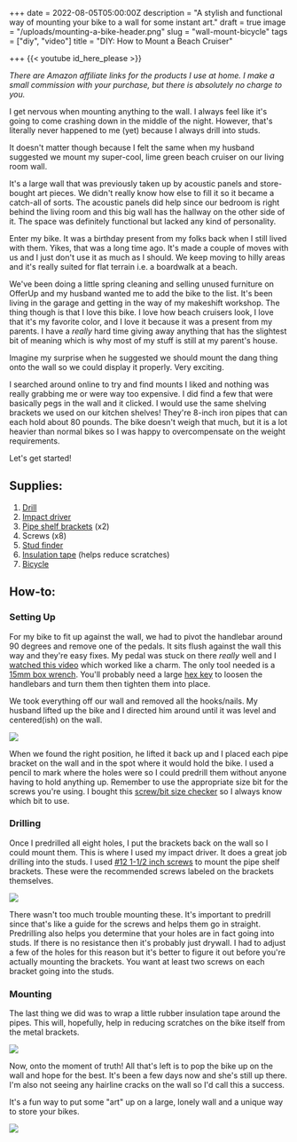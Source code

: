 +++
date = 2022-08-05T05:00:00Z
description = "A stylish and functional way of mounting your bike to a wall for some instant art."
draft = true
image = "/uploads/mounting-a-bike-header.png"
slug = "wall-mount-bicycle"
tags = ["diy", "video"]
title = "DIY: How to Mount a Beach Cruiser"

+++
{{< youtube id_here_please >}}

_There are Amazon affiliate links for the products I use at home. I make a small commission with your purchase, but there is absolutely no charge to you._

I get nervous when mounting anything to the wall. I always feel like it's going to come crashing down in the middle of the night. However, that's literally never happened to me (yet) because I always drill into studs.

It doesn't matter though because I felt the same when my husband suggested we mount my super-cool, lime green beach cruiser on our living room wall.

It's a large wall that was previously taken up by acoustic panels and store-bought art pieces. We didn't really know how else to fill it so it became a catch-all of sorts. The acoustic panels did help since our bedroom is right behind the living room and this big wall has the hallway on the other side of it. The space was definitely functional but lacked any kind of personality.

Enter my bike. It was a birthday present from my folks back when I still lived with them. Yikes, that was a long time ago. It's made a couple of moves with us and I just don't use it as much as I should. We keep moving to hilly areas and it's really suited for flat terrain i.e. a boardwalk at a beach.

We've been doing a little spring cleaning and selling unused furniture on OfferUp and my husband wanted me to add the bike to the list. It's been living in the garage and getting in the way of my makeshift workshop. The thing though is that I love this bike. I love how beach cruisers look, I love that it's my favorite color, and I love it because it was a present from my parents. I have a _really_ hard time giving away anything that has the slightest bit of meaning which is why most of my stuff is still at my parent's house.

Imagine my surprise when he suggested we should mount the dang thing onto the wall so we could display it properly. Very exciting.

I searched around online to try and find mounts I liked and nothing was really grabbing me or were way too expensive. I did find a few that were basically pegs in the wall and it clicked. I would use the same shelving brackets we used on our kitchen shelves! They're 8-inch iron pipes that can each hold about 80 pounds. The bike doesn't weigh that much, but it is a lot heavier than normal bikes so I was happy to overcompensate on the weight requirements.

Let's get started!

## Supplies:

1. [Drill](https://amzn.to/3zem94b)
2. [Impact driver](https://amzn.to/3Q5LEvE)
3. [Pipe shelf brackets](https://www.homedepot.com/p/Everbilt-8-in-Black-Industrial-Pipe-Shelf-Bracket-19682/302089331) (x2)
4. Screws (x8)
5. [Stud finder](https://amzn.to/3SbctjC)
6. [Insulation tape](https://www.lowes.com/pd/Frost-King-1-8-in-Rubber-Plumbing-Pipe-Wrap-Insulation/3427634) (helps reduce scratches)
7. [Bicycle](https://sun.bike/collections/cruisers)

## How-to:

### Setting Up

For my bike to fit up against the wall, we had to pivot the handlebar around 90 degrees and remove one of the pedals. It sits flush against the wall this way and they're easy fixes. My pedal was stuck on there _really_ well and I [watched this video](https://www.youtube.com/watch?v=j2pNdTWLE94) which worked like a charm. The only tool needed is a [15mm box wrench](https://amzn.to/3Jmx94o). You'll probably need a large [hex key](https://amzn.to/3zF88y6) to loosen the handlebars and turn them then tighten them into place.

We took everything off our wall and removed all the hooks/nails. My husband lifted up the bike and I directed him around until it was level and centered(ish) on the wall.

![](/uploads/premount.jpg)

When we found the right position, he lifted it back up and I placed each pipe bracket on the wall and in the spot where it would hold the bike. I used a pencil to mark where the holes were so I could predrill them without anyone having to hold anything up. Remember to use the appropriate size bit for the screws you're using. I bought this [screw/bit size checker](https://amzn.to/3bh6ycm) so I always know which bit to use.

### Drilling

Once I predrilled all eight holes, I put the brackets back on the wall so I could mount them. This is where I used my impact driver. It does a great job drilling into the studs. I used [#12 1-1/2 inch screws](https://amzn.to/3zhI1vB) to mount the pipe shelf brackets. These were the recommended screws labeled on the brackets themselves.

![](/uploads/bracket-stud-finder.jpg)

There wasn't too much trouble mounting these. It's important to predrill since that's like a guide for the screws and helps them go in straight. Predrilling also helps you determine that your holes are in fact going into studs. If there is no resistance then it's probably just drywall. I had to adjust a few of the holes for this reason but it's better to figure it out before you're actually mounting the brackets. You want at least two screws on each bracket going into the studs.

### Mounting

The last thing we did was to wrap a little rubber insulation tape around the pipes. This will, hopefully, help in reducing scratches on the bike itself from the metal brackets.

![](/uploads/close-up-shelf-bracket.jpg)

Now, onto the moment of truth! All that's left is to pop the bike up on the wall and hope for the best. It's been a few days now and she's still up there. I'm also not seeing any hairline cracks on the wall so I'd call this a success.

It's a fun way to put some "art" up on a large, lonely wall and a unique way to store your bikes.

![](/uploads/bike-mounted.jpg)